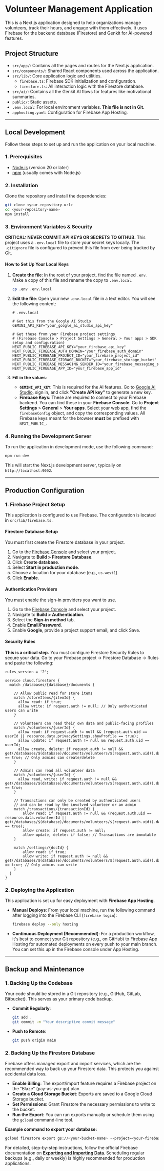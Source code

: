 # Volunteer Management Application

This is a Next.js application designed to help organizations manage volunteers, track their hours, and engage with them effectively. It uses Firebase for the backend database (Firestore) and Genkit for AI-powered features.

## Project Structure

- `src/app/`: Contains all the pages and routes for the Next.js application.
- `src/components/`: Shared React components used across the application.
- `src/lib/`: Core application logic and utilities.
  - `firebase.ts`: Firebase SDK initialization and configuration.
  - `firestore.ts`: All interaction logic with the Firestore database.
- `src/ai/`: Contains all the Genkit AI flows for features like motivational summaries.
- `public/`: Static assets.
- `.env.local`: For local environment variables. **This file is not in Git.**
- `apphosting.yaml`: Configuration for Firebase App Hosting.

---

## Local Development

Follow these steps to set up and run the application on your local machine.

### 1. Prerequisites

- [Node.js](https://nodejs.org/) (version 20 or later)
- [npm](https://www.npmjs.com/) (usually comes with Node.js)

### 2. Installation

Clone the repository and install the dependencies:

```bash
git clone <your-repository-url>
cd <your-repository-name>
npm install
```

### 3. Environment Variables & Security

**CRITICAL: NEVER COMMIT API KEYS OR SECRETS TO GITHUB.** This project uses a `.env.local` file to store your secret keys locally. The `.gitignore` file is configured to prevent this file from ever being tracked by Git.

#### How to Set Up Your Local Keys

1.  **Create the file**: In the root of your project, find the file named `.env`. Make a copy of this file and rename the copy to `.env.local`.

    ```bash
    cp .env .env.local
    ```

2.  **Edit the file**: Open your new `.env.local` file in a text editor. You will see the following content:

    ```
    # .env.local

    # Get this from the Google AI Studio
    GEMINI_API_KEY="your_google_ai_studio_api_key"

    # Get these from your Firebase project settings
    # (Firebase Console > Project Settings > General > Your apps > SDK setup and configuration)
    NEXT_PUBLIC_FIREBASE_API_KEY="your_firebase_api_key"
    NEXT_PUBLIC_FIREBASE_AUTH_DOMAIN="your_firebase_auth_domain"
    NEXT_PUBLIC_FIREBASE_PROJECT_ID="your_firebase_project_id"
    NEXT_PUBLIC_FIREBASE_STORAGE_BUCKET="your_firebase_storage_bucket"
    NEXT_PUBLIC_FIREBASE_MESSAGING_SENDER_ID="your_firebase_messaging_sender_id"
    NEXT_PUBLIC_FIREBASE_APP_ID="your_firebase_app_id"
    ```

3.  **Fill in the values**:
    *   **`GEMINI_API_KEY`**: This is required for the AI features. Go to [Google AI Studio](https://aistudio.google.com/app/apikey), sign in, and click **"Create API key"** to generate a new key.
    *   **Firebase Keys**: These are required to connect to your Firebase backend. You can find these in your **Firebase Console**. Go to **Project Settings** > **General** > **Your apps**. Select your web app, find the `firebaseConfig` object, and copy the corresponding values. All Firebase keys meant for the browser **must** be prefixed with `NEXT_PUBLIC_`.

### 4. Running the Development Server

To run the application in development mode, use the following command:

```bash
npm run dev
```

This will start the Next.js development server, typically on `http://localhost:9002`.

---

## Production Configuration

### 1. Firebase Project Setup

This application is configured to use Firebase. The configuration is located in `src/lib/firebase.ts`.

#### Firestore Database Setup
You must first create the Firestore database in your project.
1.  Go to the [Firebase Console](https://console.firebase.google.com/) and select your project.
2.  Navigate to **Build > Firestore Database**.
3.  Click **Create database**.
4.  Select **Start in production mode**.
5.  Choose a location for your database (e.g., `us-west1`).
6.  Click **Enable**.

#### Authentication Providers
You must enable the sign-in providers you want to use.
  1. Go to the [Firebase Console](https://console.firebase.google.com) and select your project.
  2. Navigate to **Build > Authentication**.
  3. Select the **Sign-in method** tab.
  4. Enable **Email/Password**.
  5. Enable **Google**, provide a project support email, and click Save.


#### Security Rules
**This is a critical step.** You must configure Firestore Security Rules to secure your data. Go to your Firebase project -> Firestore Database -> Rules and paste the following:

```
rules_version = '2';

service cloud.firestore {
  match /databases/{database}/documents {

    // Allow public read for store items
    match /storeItems/{itemId} {
      allow read: if true;
      allow write: if request.auth != null; // Only authenticated users can write
    }

    // Volunteers can read their own data and public-facing profiles
    match /volunteers/{userId} {
      allow read: if request.auth != null && (request.auth.uid == userId || resource.data.privacySettings.showProfile == true);
      allow update: if request.auth != null && request.auth.uid == userId;
      allow create, delete: if request.auth != null && get(/databases/$(database)/documents/volunteers/$(request.auth.uid)).data.isAdmin == true; // Only admins can create/delete
    }

    // Admins can read all volunteer data
    match /volunteers/{userId} {
      allow read, write: if request.auth != null && get(/databases/$(database)/documents/volunteers/$(request.auth.uid)).data.isAdmin == true;
    }

    // Transactions can only be created by authenticated users
    // and can be read by the involved volunteer or an admin
    match /transactions/{transactionId} {
        allow read: if request.auth != null && (request.auth.uid == resource.data.volunteerId || get(/databases/$(database)/documents/volunteers/$(request.auth.uid)).data.isAdmin == true);
        allow create: if request.auth != null;
        allow update, delete: if false; // Transactions are immutable
    }

    match /settings/{docId} {
        allow read: if true;
        allow write: if request.auth != null && get(/databases/$(database)/documents/volunteers/$(request.auth.uid)).data.isAdmin == true; // Only admins can write
    }
  }
}
```

### 2. Deploying the Application

This application is set up for easy deployment with **Firebase App Hosting**.

- **Manual Deploys**: From your local machine, run the following command after logging into the Firebase CLI (`firebase login`):
  ```bash
  firebase deploy --only hosting
  ```

- **Continuous Deployment (Recommended)**: For a production workflow, it's best to connect your Git repository (e.g., on GitHub) to Firebase App Hosting for automated deployments on every push to your main branch. You can set this up in the Firebase console under App Hosting.

---

## Backup and Maintenance

### 1. Backing Up the Codebase

Your code should be stored in a Git repository (e.g., GitHub, GitLab, Bitbucket). This serves as your primary code backup.

- **Commit Regularly**:
  ```bash
  git add .
  git commit -m "Your descriptive commit message"
  ```

- **Push to Remote**:
  ```bash
  git push origin main
  ```

### 2. Backing Up the Firestore Database

Firebase offers managed export and import services, which are the recommended way to back up your Firestore data. This protects you against accidental data loss.

- **Enable Billing**: The export/import feature requires a Firebase project on the "Blaze" (pay-as-you-go) plan.
- **Create a Cloud Storage Bucket**: Exports are saved to a Google Cloud Storage bucket.
- **Set Permissions**: Grant Firestore the necessary permissions to write to the bucket.
- **Run the Export**: You can run exports manually or schedule them using the `gcloud` command-line tool.

**Example command to export your database:**

```bash
gcloud firestore export gs://<your-bucket-name> --project=<your-firebase-project-id>
```

For detailed, step-by-step instructions, follow the official Firebase documentation on **[Exporting and Importing Data](https://firebase.google.com/docs/firestore/manage-data/export-import)**. Scheduling regular backups (e.g., daily or weekly) is highly recommended for production applications.

